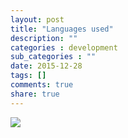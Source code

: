```yaml
---
layout: post
title: "Languages used"
description: ""
categories : development
sub_categories : ""
date: 2015-12-28
tags: []
comments: true
share: true
---
```


  

![](/assets/images/posts/451/265C8F44568092C6096FD3.JPEG)

  

